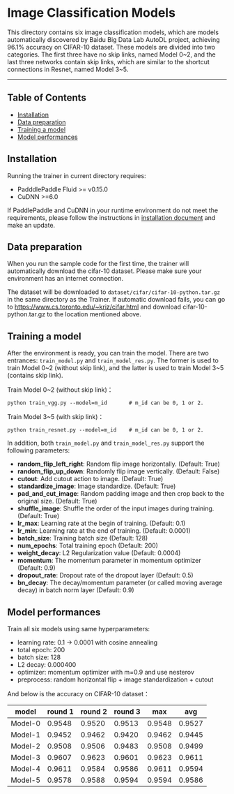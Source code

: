 # Image Classification Models
This directory contains six image classification models, which are models automatically discovered by Baidu Big Data Lab AutoDL project, achieving 96.1% accuracy on CIFAR-10 dataset. These models are divided into two categories. The first three have no skip links, named Model 0~2, and the last three networks contain skip links, which are similar to the shortcut connections in Resnet, named Model 3~5.

---
## Table of Contents
- [Installation](#installation)
- [Data preparation](#data-preparation)
- [Training a model](#training-a-model)
- [Model performances](#model-performances)

## Installation
Running the trainer in current directory requires:

- PadddlePaddle Fluid >= v0.15.0
- CuDNN >=6.0

If PaddlePaddle and CuDNN in your runtime environment do not meet the requirements, please follow the instructions in [installation document](http://www.paddlepaddle.org/docs/develop/documentation/zh/build_and_install/pip_install_cn.html) and make an update.

## Data preparation

When you run the sample code for the first time, the trainer will automatically download the cifar-10 dataset. Please make sure your environment has an internet connection.

The dataset will be downloaded to `dataset/cifar/cifar-10-python.tar.gz` in the same directory as the Trainer. If automatic download fails, you can go to https://www.cs.toronto.edu/~kriz/cifar.html and download cifar-10-python.tar.gz to the location mentioned above.

## Training a model

After the environment is ready, you can train the model. There are two entrances: `train_model.py` and `train_model_res.py`. The former is used to train Model 0~2 (without skip link), and the latter is used to train Model 3~5 (contains skip link).

Train Model 0~2 (without skip link)：
```
python train_vgg.py --model=m_id       # m_id can be 0, 1 or 2.
```
Train Model 3~5 (with skip link)：
```
python train_resnet.py --model=m_id    # m_id can be 0, 1 or 2.
```

In addition, both `train_model.py` and `train_model_res.py` support the following parameters:

- **random_flip_left_right**: Random flip image horizontally. (Default: True)
- **random_flip_up_down**: Randomly flip image vertically. (Default: False)
- **cutout**: Add cutout action to image. (Default: True)
- **standardize_image**: Image standardize. (Default: True)
- **pad_and_cut_image**: Random padding image and then crop back to the original size. (Default: True)
- **shuffle_image**: Shuffle the order of the input images during training. (Default: True)
- **lr_max**: Learning rate at the begin of training. (Default: 0.1)
- **lr_min**: Learning rate at the end of training. (Default: 0.0001)
- **batch_size**: Training batch size (Default: 128)
- **num_epochs**: Total training epoch (Default: 200)
- **weight_decay**: L2 Regularization value (Default: 0.0004)
- **momentum**: The momentum parameter in momentum optimizer (Default: 0.9)
- **dropout_rate**: Dropout rate of the dropout layer (Default: 0.5)
- **bn_decay**: The decay/momentum parameter (or called moving average decay) in batch norm layer (Default: 0.9)


## Model performances

Train all six models using same hyperparameters:

- learning rate: 0.1 -> 0.0001 with cosine annealing
- total epoch: 200
- batch size: 128
- L2 decay: 0.000400
- optimizer: momentum optimizer with m=0.9 and use nesterov
- preprocess: random horizontal flip + image standardization + cutout

And below is the accuracy on CIFAR-10 dataset：

| model    | round 1 | round 2 | round 3 | max    | avg    |
|----------|---------|---------|---------|--------|--------|
| Model-0    | 0.9548  | 0.9520  | 0.9513  | 0.9548 | 0.9527 |
| Model-1    | 0.9452  | 0.9462  | 0.9420  | 0.9462 | 0.9445 |
| Model-2    | 0.9508  | 0.9506  | 0.9483  | 0.9508 | 0.9499 |
| Model-3 | 0.9607  | 0.9623  | 0.9601  | 0.9623 | 0.9611 |
| Model-4 | 0.9611  | 0.9584  | 0.9586  | 0.9611 | 0.9594 |
| Model-5 | 0.9578  | 0.9588  | 0.9594  | 0.9594 | 0.9586 |
